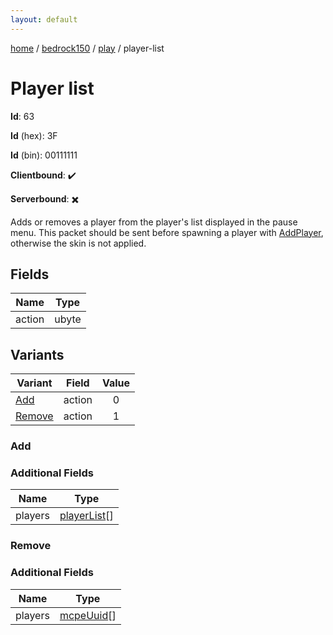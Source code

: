 ```yaml
---
layout: default
---
```


[home](/)  /  [bedrock150](/protocol/bedrock150)  /  [play](/protocol/bedrock150/play)  /  player-list

# Player list

**Id**: 63

**Id** (hex): 3F

**Id** (bin): 00111111

**Clientbound**: ✔️

**Serverbound**: ✖️

Adds or removes a player from the player's list displayed in the pause menu. This packet should be sent before spawning a player with [AddPlayer](#play_add-player), otherwise the skin is not applied.

## Fields

Name | Type
---|---
action | ubyte

## Variants

Variant | Field | Value
---|---|:---:
[Add](#add) | action | 0
[Remove](#remove) | action | 1

### Add

### Additional Fields

Name | Type
---|---
players | [playerList](/protocol/bedrock150/types/player-list)[]

### Remove

### Additional Fields

Name | Type
---|---
players | [mcpeUuid](/protocol/bedrock150/types/mcpe-uuid)[]
